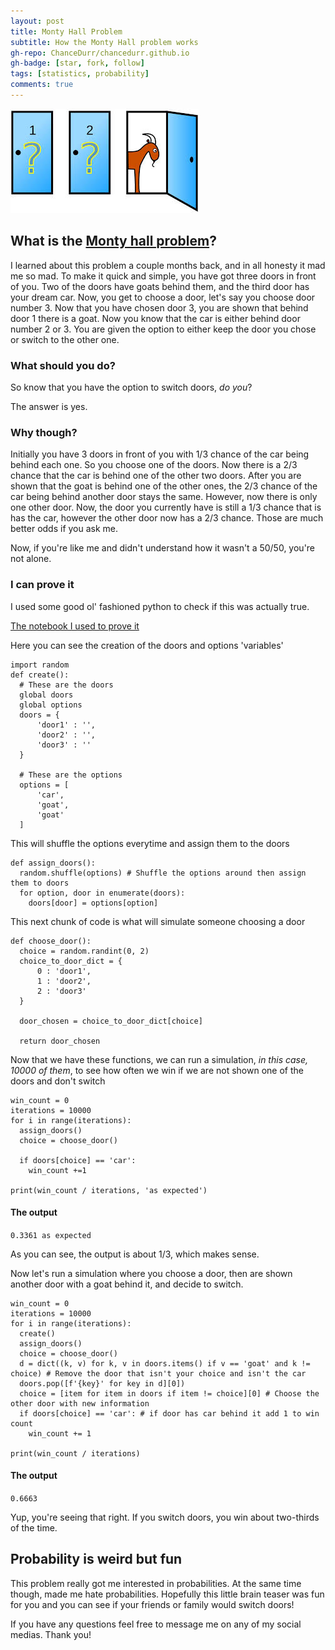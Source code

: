 ```yaml
---
layout: post
title: Monty Hall Problem
subtitle: How the Monty Hall problem works
gh-repo: ChanceDurr/chancedurr.github.io
gh-badge: [star, fork, follow]
tags: [statistics, probability]
comments: true
---
```


![monty hall picture](img/montyhall.jpg)

## What is the [Monty hall problem](https://en.wikipedia.org/wiki/Monty_Hall_problem)?

I learned about this problem a couple months back, and in all honesty it mad me so mad.
To make it quick and simple, you have got three doors in front of you. Two of the doors have goats behind them,
and the third door has your dream car. Now, you get to choose a door, let's say you choose door number 3.
Now that you have chosen door 3, you are shown that behind door 1 there is a goat. Now you know that the car is either behind door
number 2 or 3. You are given the option to either keep the door you chose or switch to the other one.

### What should you do?

So know that you have the option to switch doors, _do you_?

The answer is yes.

### Why though?

Initially you have 3 doors in front of you with 1/3 chance of the car being behind each one.
So you choose one of the doors. Now there is a 2/3 chance that the car is behind one of the other two doors.
After you are shown that the goat is behind one of the other ones, the 2/3 chance of the car being behind another door stays the same.
However, now there is only one other door. Now, the door you currently have is still a 1/3 chance that is has the car, however the other door now has a 2/3 chance.
Those are much better odds if you ask me. 

Now, if you're like me and didn't understand how it wasn't a 50/50, you're not alone.

### I can prove it

I used some good ol' fashioned python to check if this was actually true.

[The notebook I used to prove it](https://colab.research.google.com/drive/1uyXmpKeDYO9eShlW64C5XubdfvBmamzg)

Here you can see the creation of the doors and options 'variables'

```
import random
def create():
  # These are the doors
  global doors
  global options
  doors = {
      'door1' : '',
      'door2' : '',
      'door3' : ''
  }

  # These are the options
  options = [
      'car',
      'goat',
      'goat'
  ]
```

This will shuffle the options everytime and assign them to the doors

```
def assign_doors():
  random.shuffle(options) # Shuffle the options around then assign them to doors
  for option, door in enumerate(doors):
    doors[door] = options[option]
```

This next chunk of code is what will simulate someone choosing a door

```
def choose_door():
  choice = random.randint(0, 2) 
  choice_to_door_dict = {
      0 : 'door1',
      1 : 'door2',
      2 : 'door3'
  }

  door_chosen = choice_to_door_dict[choice]

  return door_chosen
```

Now that we have these functions, we can run a simulation, _in this case, 10000 of them_, to see how often we win
if we are not shown one of the doors and don't switch

```
win_count = 0
iterations = 10000
for i in range(iterations):
  assign_doors()
  choice = choose_door()

  if doors[choice] == 'car':
    win_count +=1

print(win_count / iterations, 'as expected')
```

#### The output
`0.3361 as expected`

As you can see, the output is about 1/3, which makes sense.

Now let's run a simulation where you choose a door, then are shown another door with a goat behind it, and decide to switch.

```
win_count = 0
iterations = 10000
for i in range(iterations):
  create()
  assign_doors()
  choice = choose_door()
  d = dict((k, v) for k, v in doors.items() if v == 'goat' and k != choice) # Remove the door that isn't your choice and isn't the car
  doors.pop([f'{key}' for key in d][0])
  choice = [item for item in doors if item != choice][0] # Choose the other door with new information
  if doors[choice] == 'car': # if door has car behind it add 1 to win count
    win_count += 1

print(win_count / iterations)
```

#### The output

`0.6663`

Yup, you're seeing that right. If you switch doors, you win about two-thirds of the time.

## Probability is weird but fun

This problem really got me interested in probabilities. At the same time though, made me hate probabilities.
Hopefully this little brain teaser was fun for you and you can see if your friends or family would switch doors!

If you have any questions feel free to message me on any of my social medias. Thank you!

